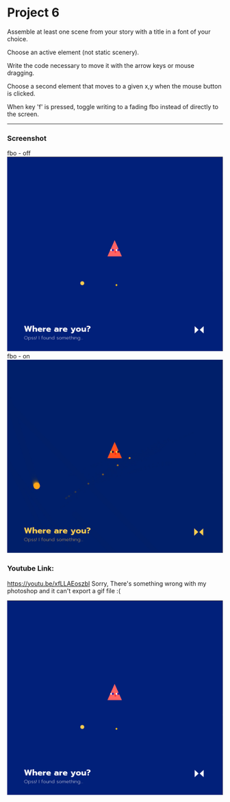 # Project 6

Assemble at least one scene from your story with a title in a font of your choice.

Choose an active element (not static scenery).

Write the code necessary to move it with the arrow keys or mouse dragging.

Choose a second element that moves to a given x,y when the mouse button is clicked.

When key 'f' is pressed, toggle writing to a fading fbo instead of directly to the screen.
___________
### Screenshot
fbo - off
![load img1](imgs/img-01.jpg)
fbo - on
![load img2](imgs/img-02.jpg)

### Youtube Link:
https://youtu.be/xfLLAEoszbI
Sorry, There's something wrong with my photoshop and it can't export a gif file :( 


[![openFrameworks Week_6 Assignment](imgs/img-01.jpg)](https://youtu.be/xfLLAEoszbI)
